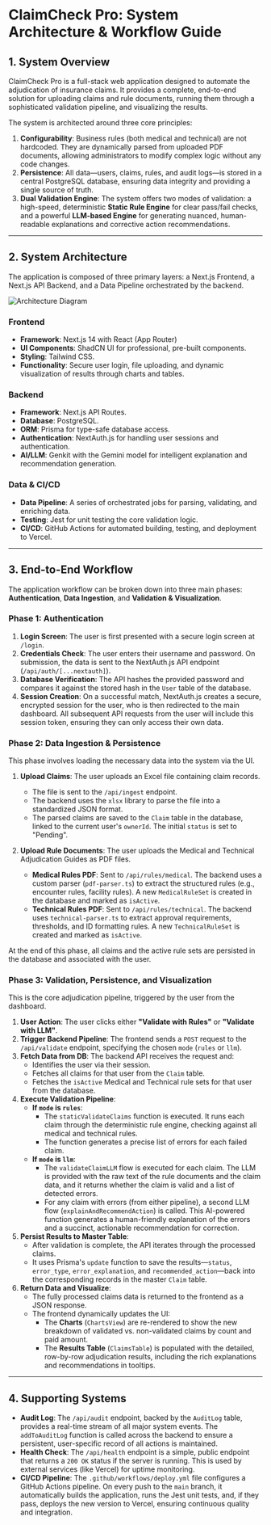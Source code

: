 # ClaimCheck Pro: System Architecture & Workflow Guide

## 1. System Overview

ClaimCheck Pro is a full-stack web application designed to automate the adjudication of insurance claims. It provides a complete, end-to-end solution for uploading claims and rule documents, running them through a sophisticated validation pipeline, and visualizing the results.

The system is architected around three core principles:
1.  **Configurability**: Business rules (both medical and technical) are not hardcoded. They are dynamically parsed from uploaded PDF documents, allowing administrators to modify complex logic without any code changes.
2.  **Persistence**: All data—users, claims, rules, and audit logs—is stored in a central PostgreSQL database, ensuring data integrity and providing a single source of truth.
3.  **Dual Validation Engine**: The system offers two modes of validation: a high-speed, deterministic **Static Rule Engine** for clear pass/fail checks, and a powerful **LLM-based Engine** for generating nuanced, human-readable explanations and corrective action recommendations.

---

## 2. System Architecture

The application is composed of three primary layers: a Next.js Frontend, a Next.js API Backend, and a Data Pipeline orchestrated by the backend.

![Architecture Diagram](https://storage.googleapis.com/stabl-agent-artefacts/claimcheck-pro-architecture.png)

### Frontend
- **Framework**: Next.js 14 with React (App Router)
- **UI Components**: ShadCN UI for professional, pre-built components.
- **Styling**: Tailwind CSS.
- **Functionality**: Secure user login, file uploading, and dynamic visualization of results through charts and tables.

### Backend
- **Framework**: Next.js API Routes.
- **Database**: PostgreSQL.
- **ORM**: Prisma for type-safe database access.
- **Authentication**: NextAuth.js for handling user sessions and authentication.
- **AI/LLM**: Genkit with the Gemini model for intelligent explanation and recommendation generation.

### Data & CI/CD
- **Data Pipeline**: A series of orchestrated jobs for parsing, validating, and enriching data.
- **Testing**: Jest for unit testing the core validation logic.
- **CI/CD**: GitHub Actions for automated building, testing, and deployment to Vercel.

---

## 3. End-to-End Workflow

The application workflow can be broken down into three main phases: **Authentication**, **Data Ingestion**, and **Validation & Visualization**.

### Phase 1: Authentication

1.  **Login Screen**: The user is first presented with a secure login screen at `/login`.
2.  **Credentials Check**: The user enters their username and password. On submission, the data is sent to the NextAuth.js API endpoint (`/api/auth/[...nextauth]`).
3.  **Database Verification**: The API hashes the provided password and compares it against the stored hash in the `User` table of the database.
4.  **Session Creation**: On a successful match, NextAuth.js creates a secure, encrypted session for the user, who is then redirected to the main dashboard. All subsequent API requests from the user will include this session token, ensuring they can only access their own data.

### Phase 2: Data Ingestion & Persistence

This phase involves loading the necessary data into the system via the UI.

1.  **Upload Claims**: The user uploads an Excel file containing claim records.
    -   The file is sent to the `/api/ingest` endpoint.
    -   The backend uses the `xlsx` library to parse the file into a standardized JSON format.
    -   The parsed claims are saved to the `Claim` table in the database, linked to the current user's `ownerId`. The initial `status` is set to "Pending".

2.  **Upload Rule Documents**: The user uploads the Medical and Technical Adjudication Guides as PDF files.
    -   **Medical Rules PDF**: Sent to `/api/rules/medical`. The backend uses a custom parser (`pdf-parser.ts`) to extract the structured rules (e.g., encounter rules, facility rules). A new `MedicalRuleSet` is created in the database and marked as `isActive`.
    -   **Technical Rules PDF**: Sent to `/api/rules/technical`. The backend uses `technical-parser.ts` to extract approval requirements, thresholds, and ID formatting rules. A new `TechnicalRuleSet` is created and marked as `isActive`.

At the end of this phase, all claims and the active rule sets are persisted in the database and associated with the user.

### Phase 3: Validation, Persistence, and Visualization

This is the core adjudication pipeline, triggered by the user from the dashboard.

1.  **User Action**: The user clicks either **"Validate with Rules"** or **"Validate with LLM"**.
2.  **Trigger Backend Pipeline**: The frontend sends a `POST` request to the `/api/validate` endpoint, specifying the chosen `mode` (`rules` or `llm`).
3.  **Fetch Data from DB**: The backend API receives the request and:
    -   Identifies the user via their session.
    -   Fetches all claims for that user from the `Claim` table.
    -   Fetches the `isActive` Medical and Technical rule sets for that user from the database.
4.  **Execute Validation Pipeline**:
    -   **If `mode` is `rules`**:
        -   The `staticValidateClaims` function is executed. It runs each claim through the deterministic rule engine, checking against all medical and technical rules.
        -   The function generates a precise list of errors for each failed claim.
    -   **If `mode` is `llm`**:
        -   The `validateClaimLLM` flow is executed for each claim. The LLM is provided with the raw text of the rule documents and the claim data, and it returns whether the claim is valid and a list of detected errors.
        -   For any claim with errors (from either pipeline), a second LLM flow (`explainAndRecommendAction`) is called. This AI-powered function generates a human-friendly explanation of the errors and a succinct, actionable recommendation for correction.
5.  **Persist Results to Master Table**:
    -   After validation is complete, the API iterates through the processed claims.
    -   It uses Prisma's `update` function to save the results—`status`, `error_type`, `error_explanation`, and `recommended_action`—back into the corresponding records in the master `Claim` table.
6.  **Return Data and Visualize**:
    -   The fully processed claims data is returned to the frontend as a JSON response.
    -   The frontend dynamically updates the UI:
        -   The **Charts** (`ChartsView`) are re-rendered to show the new breakdown of validated vs. non-validated claims by count and paid amount.
        -   The **Results Table** (`ClaimsTable`) is populated with the detailed, row-by-row adjudication results, including the rich explanations and recommendations in tooltips.

---

## 4. Supporting Systems

-   **Audit Log**: The `/api/audit` endpoint, backed by the `AuditLog` table, provides a real-time stream of all major system events. The `addToAuditLog` function is called across the backend to ensure a persistent, user-specific record of all actions is maintained.
-   **Health Check**: The `/api/health` endpoint is a simple, public endpoint that returns a `200 OK` status if the server is running. This is used by external services (like Vercel) for uptime monitoring.
-   **CI/CD Pipeline**: The `.github/workflows/deploy.yml` file configures a GitHub Actions pipeline. On every push to the `main` branch, it automatically builds the application, runs the Jest unit tests, and, if they pass, deploys the new version to Vercel, ensuring continuous quality and integration.
